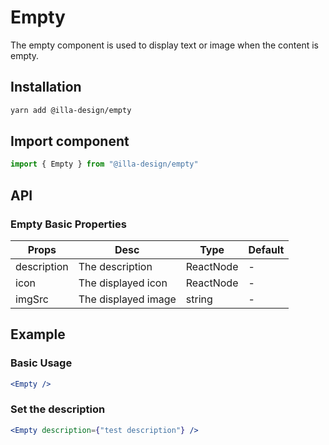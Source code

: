 # Empty

The empty component is used to display text or image when the content is empty.

## Installation

```bash
yarn add @illa-design/empty
```

## Import component

```jsx
import { Empty } from "@illa-design/empty"
```

## API

### Empty Basic Properties

| Props       | Desc                | Type      | Default |
| ----------- | ------------------- | --------- | ------- |
| description | The description     | ReactNode | -       |
| icon        | The displayed icon  | ReactNode | -       |
| imgSrc      | The displayed image | string    | -       |

## Example

### Basic Usage

```jsx
<Empty />
```

### Set the description

```jsx
<Empty description={"test description"} />
```
